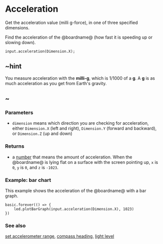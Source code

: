 # Acceleration

Get the acceleration value (milli g-force), in one of three specified dimensions.

Find the acceleration of the @boardname@ (how fast it is speeding up or slowing down).

```sig
input.acceleration(Dimension.X);
```

## ~hint

You measure acceleration with the **milli-g**, which is 1/1000 of a **g**. A **g** is as much acceleration as you get from Earth's gravity.

## ~

### Parameters

* `dimension` means which direction you are checking for acceleration, either `Dimension.X` (left and right), `Dimension.Y` (forward and backward), or `Dimension.Z` (up and down)

### Returns

* a [number](/reference/types/number) that means the amount of acceleration. When the @boardname@ is lying flat on a surface with the screen pointing up, `x` is `0`, `y` is `0`, and `z` is `-1023`.

### Example: bar chart

This example shows the acceleration of the @boardname@ with a bar graph.

```blocks
basic.forever(() => {
    led.plotBarGraph(input.acceleration(Dimension.X), 1023)
})
```

### See also

[set accelerometer range](/reference/input/set-accelerometer-range), [compass heading](/reference/input/compass-heading), [light level](/reference/input/light-level)